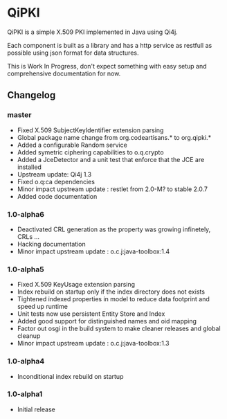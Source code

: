 # QiPKI

QiPKI is a simple X.509 PKI implemented in Java using Qi4j.

Each component is built as a library and has a http service as restfull as possible using json format for data structures.

This is Work In Progress, don't expect something with easy setup and comprehensive documentation for now.

## Changelog

### master

* Fixed X.509 SubjectKeyIdentifier extension parsing
* Global package name change from org.codeartisans.* to org.qipki.*
* Added a configurable Random service
* Added symetric ciphering capabilities to o.q.crypto
* Added a JceDetector and a unit test that enforce that the JCE are installed
* Upstream update: Qi4j 1.3
* Fixed o.q:ca dependencies
* Minor impact upstream update : restlet from 2.0-M? to stable 2.0.7
* Added code documentation

### 1.0-alpha6

* Deactivated CRL generation as the property was growing infinetely, CRLs ...
* Hacking documentation
* Minor impact upstream update : o.c.j:java-toolbox:1.4

### 1.0-alpha5

* Fixed X.509 KeyUsage extension parsing
* Index rebuild on startup only if the index directory does not exists
* Tightened indexed properties in model to reduce data footprint and speed up runtime
* Unit tests now use persistent Entity Store and Index
* Added good support for distinguished names and oid mapping
* Factor out osgi in the build system to make cleaner releases and global cleanup
* Minor impact upstream update : o.c.j:java-toolbox:1.3

### 1.0-alpha4

* Inconditional index rebuild on startup

### 1.0-alpha1

* Initial release

